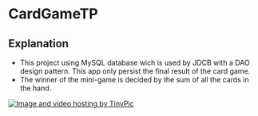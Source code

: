 # CardGameTP
## Explanation

+ This project using MySQL database wich is used by JDCB with a DAO design pattern. This app only persist the final result of the card game.
+ The winner of the mini-game is decided by the sum of all the cards in the hand.

<p align="center">
 
  <a href="http://es.tinypic.com?ref=2im9lkp" target="_blank"><img src="http://i63.tinypic.com/2im9lkp.png" border="0" alt="Image and video hosting by TinyPic"></a>
</p>
